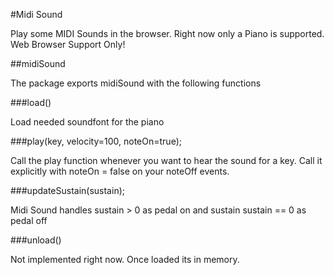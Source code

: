 #Midi Sound


Play some MIDI Sounds in the browser. Right now only a Piano is supported.
Web Browser Support Only!

##midiSound

The package exports midiSound with the following functions

###load()

Load needed soundfont for the piano

###play(key, velocity=100, noteOn=true);

Call the play function whenever you want to hear the sound for a key.
Call it explicitly with noteOn = false on your noteOff events.

###updateSustain(sustain);

Midi Sound handles sustain > 0 as pedal on and sustain sustain == 0 as pedal off

###unload()

Not implemented right now. Once loaded its in memory.

